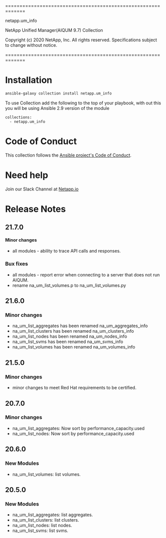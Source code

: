 =============================================================

 netapp.um_info

 NetApp Unified Manager(AIQUM 9.7) Collection

 Copyright (c) 2020 NetApp, Inc. All rights reserved.
 Specifications subject to change without notice.

=============================================================
# Installation
```bash
ansible-galaxy collection install netapp.um_info
```
To use Collection add the following to the top of your playbook, with out this you will be using Ansible 2.9 version of the module
```
collections:
  - netapp.um_info
```

# Code of Conduct
This collection follows the [Ansible project's Code of Conduct](https://docs.ansible.com/ansible/devel/community/code_of_conduct.html).

# Need help
Join our Slack Channel at [Netapp.io](http://netapp.io/slack)

# Release Notes

## 21.7.0

#### Minor changes
  - all modules - ability to trace API calls and responses.

### Bux fixes
  - all modules - report error when connecting to a server that does not run AIQUM.
  - rename na_um_list_volumes.p to na_um_list_volumes.py

## 21.6.0
### Minor changes
- na_um_list_aggregates has been renamed na_um_aggregates_info 
- na_um_list_clusters has been renamed na_um_clusters_info
- na_um_list_nodes has been renamed na_um_nodes_info
- na_um_list_svms has been renamed na_um_svms_info
- na_um_list_volumes has been renamed na_um_volumes_info

## 21.5.0

### Minor changes
- minor changes to meet Red Hat requirements to be certified.

## 20.7.0

### Minor changes
- na_um_list_aggregates: Now sort by performance_capacity.used
- na_um_list_nodes: Now sort by performance_capacity.used

## 20.6.0

### New Modules
- na_um_list_volumes: list volumes.

## 20.5.0

### New Modules
- na_um_list_aggregates: list aggregates.
- na_um_list_clusters: list clusters.
- na_um_list_nodes: list nodes.
- na_um_list_svms: list svms.
